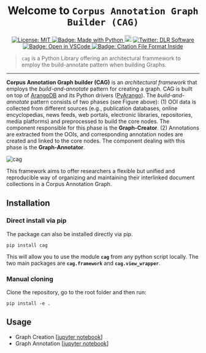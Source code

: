 

<h1 align="center">Welcome to <code>Corpus Annotation Graph Builder (CAG)</code> </h1>

<p align="center">
  <a href="https://github.com/DLR-SC/corpus-annotation-graph-builder/blob/master/LICENSE">
    <img alt="License: MIT" src="https://img.shields.io/badge/license-MIT-yellow.svg" target="_blank" />
  </a>
  <a href="https://img.shields.io/badge/Made%20with-Python-1f425f.svg">
    <img src="https://img.shields.io/badge/Made%20with-Python-1f425f.svg" alt="Badge: Made with Python"/>
  </a>
  <a href="https://pypi.org/project/cag/"><img src="https://badge.fury.io/py/cag.svg" alt="Badge: PyPI version" height="18"></a>
  <a href="https://twitter.com/dlr_software">
    <img alt="Twitter: DLR Software" src="https://img.shields.io/twitter/follow/dlr_software.svg?style=social" target="_blank" />
  </a>
  <a href="https://open.vscode.dev/DLR-SC/corpus-annotation-graph-builder">
    <img alt="Badge: Open in VSCode" src="https://img.shields.io/static/v1?logo=visualstudiocode&label=&message=open%20in%20visual%20studio%20code&labelColor=2c2c32&color=007acc&logoColor=007acc" target="_blank" />
  </a>
  <a href="https://citation-file-format.github.io/">
    <img alt="Badge: Citation File Format Inside" src="https://img.shields.io/badge/-citable%20software-green" target="_blank" />
  </a>
</p>


> `cag` is a Python Library offering an architectural frammework to employ the build-annotate pattern when building Graphs.

---


**Corpus Annotation Graph builder (CAG)**  is an *architectural framework* that employs the *build-and-annotate* pattern for creating a graph. CAG is built on top of [ArangoDB](https://www.arangodb.com) and its Python drivers ([PyArango](https://pyarango.readthedocs.io/en/latest/)). The *build-and-annotate* pattern consists of two phases (see Figure above): (1) OOI data is collected from different sources (e.g., publication databases, online encyclopedias, news feeds, web portals, electronic libraries, repositories, media platforms) and preprocessed to build the core nodes. The component responsible for this phase is the **Graph-Creator**. (2) Annotations are extracted from the OOIs, and corresponding annotation nodes are created and linked to the core nodes. The component dealing with this phase is the **Graph-Annotator**.


![cag](https://github.com/DLR-SC/corpus-annotation-graph-builder/blob/main/docs/cag.png?raw=true)


This framework aims to offer researchers a flexible but unified and reproducible way of organizing and maintaining their interlinked document collections in a Corpus Annotation Graph. 

## Installation

### Direct install via pip 

The package can also be installed directly via pip.
```
pip install cag
```

This will allow you to use the module **`cag`** from any python script locally. The two main packages are **`cag.framework`** and **`cag.view_wrapper`**.


### Manual cloning
Clone the repository, go to the root folder and then run:

```
pip install -e .
```
## Usage

* Graph Creation [[jupyter notebook](https://github.com/DLR-SC/corpus-annotation-graph-builder/blob/main/examples/1_create_graph.ipynb)]
* Graph Annotation [[jupyter notebook](https://github.com/DLR-SC/corpus-annotation-graph-builder/blob/main/examples/2_annotate_graph.ipynb)]


